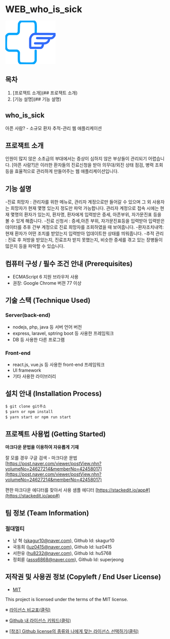 # WEB_who_is_sick
![logo](/web/wis/src/data/logo.png)

## 목차

1. [프로잭트 소개](## 프로잭트 소개)
2. [기능 설명](## 기능 설명)

## who_is_sick
아픈 사람? - 소규모 환자 추적-관리 웹 애플리케이션

## 프로잭트 소개
인원이 많지 않은 소초급의 부대에서는 증상이 심하지 않은 부상들이 관리되기 어렵습니다. 
[아픈 사람?]은 이러한 환자들의 진료신청을 받아 의무대/외진 상태 점검, 병력 조회등을 효율적으로 관리하게 만들어주는 웹 애플리케이션입니다. 

## 기능 설명
 -진료 희망자 : 관리자를 위한 메뉴로, 관리자 계정으로만 들어갈 수 있으며 그 외 사용자는 희망자가 현재 몇명 있는지 정도만 파악 가능합니다. 관리자 계정으로 접속 시에는 현재 몇명의 환자가 있는지, 환자명, 환자에게 입력받은 증세, 아픈부위, 자가문진표 등을 볼 수 있게 해줍니다.
 -진료 신청서 : 증세,아픈 부위, 자가문진표등을 입력받아 입력받은 데이터를 추후 간부 계정으로 진료 희망자를 조회하였을 때 보여줍니다.
 -환자조치내역: 현재 환자가 어떤 조치를 받았는지 입력받아 업데이트한 상태를 띄워줍니다.
 -추적 관리 : 진료 후 처방을 받았는지, 진료조차 받지 못했는지, 비슷한 증세를 겪고 있는 장병들이 많은지 등을 파악할 수 있습니다.
 
## 컴퓨터 구성 / 필수 조건 안내 (Prerequisites)
* ECMAScript 6 지원 브라우저 사용
* 권장: Google Chrome 버젼 77 이상

## 기술 스택 (Technique Used) 
### Server(back-end)
 -  nodejs, php, java 등 서버 언어 버전 
 - express, laravel, sptring boot 등 사용한 프레임워크 
 - DB 등 사용한 다른 프로그램 
 
### Front-end
 -  react.js, vue.js 등 사용한 front-end 프레임워크 
 -  UI framework
 - 기타 사용한 라이브러리

## 설치 안내 (Installation Process)
```bash
$ git clone git주소
$ yarn or npm install
$ yarn start or npm run start
```

## 프로젝트 사용법 (Getting Started)
**마크다운 문법을 이용하여 자유롭게 기재**

잘 모를 경우
구글 검색 - 마크다운 문법
[https://post.naver.com/viewer/postView.nhn?volumeNo=24627214&memberNo=42458017](https://post.naver.com/viewer/postView.nhn?volumeNo=24627214&memberNo=42458017)

 편한 마크다운 에디터를 찾아서 사용
 샘플 에디터 [https://stackedit.io/app#](https://stackedit.io/app#)
 
## 팀 정보 (Team Information)
### 절대멀티
- 남  혁 (skagur10@naver.com), Github Id: skagur10
- 국동희 (luz0415@naver.com), Github Id: luz0415
- 서한유 (hu8232@naver.com), Github Id: hu5768
- 정회륜 (asss6868@naver.com), Github Id: superjeong

## 저작권 및 사용권 정보 (Copyleft / End User License)
 * [MIT](https://github.com/osam2020-WEB/Sample-ProjectName-TeamName/blob/master/license.md)

This project is licensed under the terms of the MIT license.

※ [라이선스 비교표(클릭)](https://olis.or.kr/license/compareGuide.do)

※ [Github 내 라이선스 키워드(클릭)](https://docs.github.com/en/github/creating-cloning-and-archiving-repositories/creating-a-repository-on-github/licensing-a-repository)

※ [\[참조\] Github license의 종류와 나에게 맞는 라이선스 선택하기(클릭)](https://flyingsquirrel.medium.com/github-license%EC%9D%98-%EC%A2%85%EB%A5%98%EC%99%80-%EB%82%98%EC%97%90%EA%B2%8C-%EB%A7%9E%EB%8A%94-%EB%9D%BC%EC%9D%B4%EC%84%A0%EC%8A%A4-%EC%84%A0%ED%83%9D%ED%95%98%EA%B8%B0-ae29925e8ff4)
